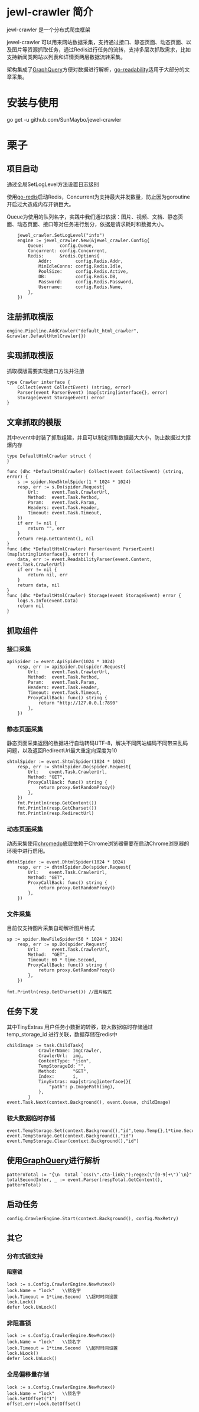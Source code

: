 # jewl-crawler 简介

jewl-crawler 是一个分布式爬虫框架

jewel-crawler 可以用来网站数据采集，支持通过接口、静态页面、动态页面、以及图片等资源抓取任务，通过Redis进行任务的流转，支持多层次抓取需求，比如支持新闻类网站以列表和详情页两层数据流转采集。

架构集成了[GraphQuery](https://github.com/storyicon/graphquery)方便对数据进行解析，[go-readability](https://github.com/go-shiori/go-readability)适用于大部分的文章采集。



# 安装与使用

go get -u github.com/SunMaybo/jewel-crawler






# 栗子
## 项目启动
通过全局SetLogLevel方法设置日志级别

使用[go-redis](github.com/go-redis/redis/v8)启动Redis，Concurrent为支持最大并发数量，防止因为goroutine开启过大造成内存开销巨大。

Queue为使用的队列名字，实践中我们通过依据：图片、视频、文档、静态页面、动态页面、接口等对任务进行划分，依据是请求耗时和数据大小。
```
	jewel_crawler.SetLogLevel("info")
	engine := jewel_crawler.New(&jewel_crawler.Config{
		Queue:      config.Queue,
		Concurrent: config.Concurrent,
		Redis:      &redis.Options{
			Addr:         config.Redis.Addr,
			MinIdleConns: config.Redis.Idle,
			PoolSize:     config.Redis.Active,
			DB:           config.Redis.DB,
			Password:     config.Redis.Password,
			Username:     config.Redis.Name,
		},
	})
```

## 注册抓取模版
```
engine.Pipeline.AddCrawler("default_html_crawler", &crawler.DefaultHtmlCrawler{})
```

## 实现抓取模版
抓取模版需要实现接口方法并注册
```
type Crawler interface {
	Collect(event CollectEvent) (string, error)
	Parser(event ParserEvent) (map[string]interface{}, error)
	Storage(event StorageEvent) error
}
```
## 文章抓取的模版
其中event中封装了抓取组建，并且可以制定抓取数据最大大小，防止数据过大撑爆内存
```
type DefaultHtmlCrawler struct {
}

func (dhc *DefaultHtmlCrawler) Collect(event CollectEvent) (string, error) {
	s := spider.NewShtmlSpider(1 * 1024 * 1024)
	resp, err := s.Do(spider.Request{
		Url:     event.Task.CrawlerUrl,
		Method:  event.Task.Method,
		Param:   event.Task.Param,
		Headers: event.Task.Header,
		Timeout: event.Task.Timeout,
	})
	if err != nil {
		return "", err
	}
	return resp.GetContent(), nil
}
func (dhc *DefaultHtmlCrawler) Parser(event ParserEvent) (map[string]interface{}, error) {
	data, err := event.ReadabilityParser(event.Content, event.Task.CrawlerUrl)
	if err != nil {
		return nil, err
	}
	return data, nil
}
func (dhc *DefaultHtmlCrawler) Storage(event StorageEvent) error {
	logs.S.Info(event.Data)
	return nil
}
```
## 抓取组件

### 接口采集

```
apiSpider := event.ApiSpider(1024 * 1024)
	resp, err := apiSpider.Do(spider.Request{
		Url:     event.Task.CrawlerUrl,
		Method:  event.Task.Method,
		Param:   event.Task.Param,
		Headers: event.Task.Header,
		Timeout: event.Task.Timeout,
		ProxyCallBack: func() string {
			return "http://127.0.0.1:7890"
		},
	})
```
### 静态页面采集
静态页面采集返回的数据进行自动转码UTF-8，解决不同网站编码不同带来乱码问题，以及返回RedirectUrl最大重定向深度为10
```
shtmlSpider := event.ShtmlSpider(1024 * 1024)
	resp, err := shtmlSpider.Do(spider.Request{
		Url:    event.Task.CrawlerUrl,
		Method: "GET",
		ProxyCallBack: func() string {
			return proxy.GetRandomProxy()
		},
	})
    fmt.Println(resp.GetContent())
	fmt.Println(resp.GetCharset())
	fmt.Println(resp.RedirectUrl)
```

### 动态页面采集
动态采集使用[chromedp](github.com/chromedp/chromedp)底层依赖于Chrome浏览器需要在启动Chrome浏览器的环境中进行启用。
```
dhtmlSpider := event.DhtmlSpider(1024 * 1024)
	resp, err := dhtmlSpider.Do(spider.Request{
		Url:    event.Task.CrawlerUrl,
		Method: "GET",
		ProxyCallBack: func() string {
			return proxy.GetRandomProxy()
		},
	})
```

### 文件采集
目前仅支持图片采集自动解析图片格式
```
sp := spider.NewFileSpider(50 * 1024 * 1024)
	resp, err := sp.Do(spider.Request{
		Url:     event.Task.CrawlerUrl,
		Method:  "GET",
		Timeout: 60 * time.Second,
		ProxyCallBack: func() string {
			return proxy.GetRandomProxy()
		},
	})
	
fmt.Println(resp.GetCharset()) //图片格式
```
## 任务下发
其中TinyExtras 用户任务小数据的转移，较大数据临时存储通过temp_storage_id 进行关联，数据存储在redis中
```
childImage := task.ChildTask{
			CrawlerName: ImgCrawler,
			CrawlerUrl:  img,
			ContentType: "json",
			TempStorageId: "",
			Method:      "GET",
			Index:       i,
			TinyExtras: map[string]interface{}{
				"path": p.ImagePath(img),
			},
		}
event.Task.Next(context.Background(), event.Queue, childImage)
```
### 较大数据临时存储
```
event.TempStorage.Set(context.Background(),"id",temp.Temp{},1*time.Second)
event.TempStorage.Get(context.Background(),"id")
event.TempStorage.Clear(context.Background(),"id")
```

## 使用[GraphQuery](https://github.com/storyicon/graphquery)进行解析

```
patternTotal := "{\n  total `css(\".cta-link\");regex(\"[0-9]+\")`\n}"
totalSecondInter, _ := event.Parser(respTotal.GetContent(), patternTotal)
```

## 启动任务
```
config.CrawlerEngine.Start(context.Background(), config.MaxRetry)
```

## 其它
### 分布式锁支持
#### 阻塞锁
```
lock := s.Config.CrawlerEngine.NewMutex()
lock.Name = "lock"   \\锁名字
lock.Timeout = 1*time.Second  \\超时时间设置
lock.Lock()
defer lock.UnLock()
```

### 非阻塞锁

```
lock := s.Config.CrawlerEngine.NewMutex()
lock.Name = "lock"   \\锁名字
lock.Timeout = 1*time.Second  \\超时时间设置
lock.NLock()
defer lock.UnLock()
```
### 全局偏移量存储
```
lock := s.Config.CrawlerEngine.NewMutex()
lock.Name = "lock"   \\锁名字
lock.SetOffset("1")
offset,err:=lock.GetOffset()
```



